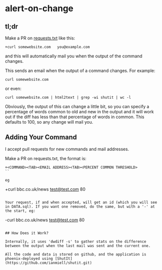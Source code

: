 # alert-on-change

## tl;dr

Make a PR on [requests.txt](https://github.com/ianmiell/alert-on-change/blob/master/requests.txt) like this:

```
+curl somewebsite.com	you@example.com
```

and this will automatically mail you when the output of the command changes.


This sends an email when the output of a command changes. For example:

```
curl somewebsite.com 
```

or even:

```
curl somewebsite.com | html2text | grep -wi shutit | wc -l
```

Obviously, the output of this can change a little bit, so you can specify a percentage of words common to old and new in the output and it will work out if the diff has less than that percentage of words in common. This defaults to 100, so any change will mail you.

## Adding Your Command

I accept pull requests for new commands and mail addresses.

Make a PR on requests.txt, the format is:

```
+<COMMAND><TAB><EMAIL ADDRESS><TAB><PERCENT COMMON THRESHOLD>
``

eg

```
+curl bbc.co.uk/news	test@test.com	80
```

Your request, if and when accepted, will get an id (which you will see in DATA.sql). If you want one removed, do the same, but with a '-' at the start, eg:

```
-curl bbc.co.uk/news	test@test.com	80
```

## How Does it Work?

Internally, it uses 'dwdiff -s' to gather stats on the difference between the output when the last mail was sent and the current one.

All the code and data is stored on github, and the application is phoenix-deployed using [ShutIt](https://github.com/ianmiell/shutit.git)
